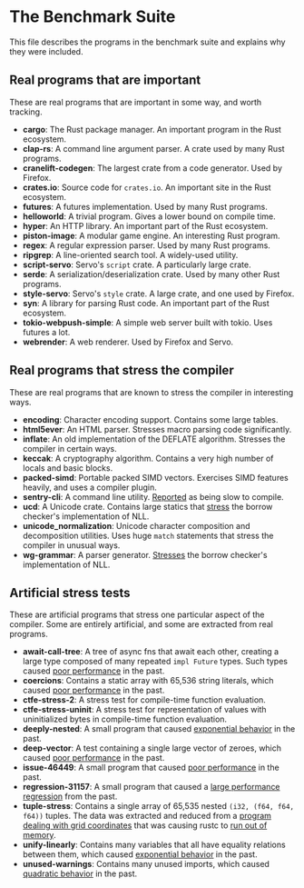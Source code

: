 # The Benchmark Suite

This file describes the programs in the benchmark suite and explains why they
were included.

## Real programs that are important

These are real programs that are important in some way, and worth tracking.

- **cargo**: The Rust package manager. An important program in the Rust
  ecosystem.
- **clap-rs**: A command line argument parser. A crate used by many Rust
  programs.
- **cranelift-codegen**: The largest crate from a code generator. Used by
  Firefox.
- **crates.io**: Source code for `crates.io`. An important site in the
  Rust ecosystem.
- **futures**: A futures implementation. Used by many Rust programs.
- **helloworld**: A trivial program. Gives a lower bound on compile time.
- **hyper**: An HTTP library. An important part of the Rust ecosystem.
- **piston-image**: A modular game engine. An interesting Rust program.
- **regex**: A regular expression parser. Used by many Rust programs.
- **ripgrep**: A line-oriented search tool. A widely-used utility.
- **script-servo**: Servo's `script` crate. A particularly large crate.
- **serde**: A serialization/deserialization crate. Used by many other
  Rust programs.
- **style-servo**: Servo's `style` crate. A large crate, and one used by
  Firefox.
- **syn**: A library for parsing Rust code. An important part of the Rust
  ecosystem.
- **tokio-webpush-simple**: A simple web server built with tokio. Uses futures
  a lot.
- **webrender**: A web renderer. Used by Firefox and Servo.

## Real programs that stress the compiler

These are real programs that are known to stress the compiler in interesting
ways.

- **encoding**: Character encoding support. Contains some large tables.
- **html5ever**: An HTML parser. Stresses macro parsing code significantly.
- **inflate**: An old implementation of the DEFLATE algorithm. Stresses the
  compiler in certain ways.
- **keccak**: A cryptography algorithm. Contains a very high number of locals
  and basic blocks.
- **packed-simd**: Portable packed SIMD vectors. Exercises SIMD features
  heavily, and uses a compiler plugin.
- **sentry-cli**: A command line utility.
  [Reported](https://github.com/rust-lang-nursery/rustc-perf/issues/232#issuecomment-391439420)
  as being slow to compile.
- **ucd**: A Unicode crate. Contains large statics that
  [stress](https://github.com/rust-lang/rust/issues/53643) the borrow checker's
  implementation of NLL.
- **unicode_normalization**: Unicode character composition and decomposition
  utilities. Uses huge `match` statements that stress the compiler in unusual
  ways.
- **wg-grammar**: A parser generator.
  [Stresses](https://github.com/rust-lang/rust/issues/58178) the borrow
  checker's implementation of NLL.

## Artificial stress tests

These are artificial programs that stress one particular aspect of the
compiler. Some are entirely artificial, and some are extracted from real
programs.

- **await-call-tree**: A tree of async fns that await each other, creating a
  large type composed of many repeated `impl Future` types. Such types caused
  [poor performance](https://github.com/rust-lang/rust/issues/65147) in the
  past.
- **coercions**: Contains a static array with 65,536 string literals, which
  caused [poor performance](https://github.com/rust-lang/rust/issues/32278) in
  the past.
- **ctfe-stress-2**: A stress test for compile-time function evaluation.
- **ctfe-stress-uninit**: A stress test for representation of values with
  uninitialized bytes in compile-time function evaluation.
- **deeply-nested**: A small program that caused [exponential
  behavior](https://github.com/rust-lang/rust/issues/38528) in the past.
- **deep-vector**: A test containing a single large vector of zeroes, which
  caused [poor performance](https://github.com/rust-lang/rust/issues/20936) in
  the past.
- **issue-46449**: A small program that caused [poor
  performance](https://github.com/rust-lang/rust/issues/46449) in the past.
- **regression-31157**: A small program that caused a [large performance
  regression](https://github.com/rust-lang/rust/issues/31157) from the past.
- **tuple-stress**: Contains a single array of 65,535 nested `(i32, (f64, f64,
  f64))` tuples. The data was extracted and reduced from a [program dealing
  with grid coordinates](https://github.com/urschrei/ostn15_phf) that was
  causing rustc to [run out of
  memory](https://github.com/rust-lang/rust/issues/36799).
- **unify-linearly**: Contains many variables that all have equality relations
  between them, which caused [exponential
  behavior](https://github.com/rust-lang/rust/pull/32062) in the past.
- **unused-warnings**: Contains many unused imports, which caused [quadratic
  behavior](https://github.com/rust-lang/rust/issues/43572) in the past.

